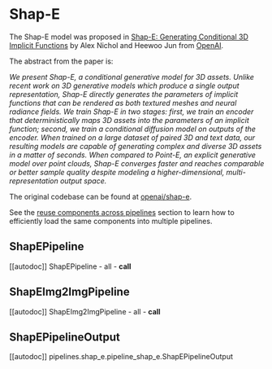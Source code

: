 <!--Copyright 2024 The HuggingFace Team. All rights reserved.
Licensed under the Apache License, Version 2.0 (the "License"); you may not use this file except in compliance with
the License. You may obtain a copy of the License at
http://www.apache.org/licenses/LICENSE-2.0
Unless required by applicable law or agreed to in writing, software distributed under the License is distributed on
an "AS IS" BASIS, WITHOUT WARRANTIES OR CONDITIONS OF ANY KIND, either express or implied. See the License for the
specific language governing permissions and limitations under the License.
-->

# Shap-E

The Shap-E model was proposed in [Shap-E: Generating Conditional 3D Implicit Functions](https://huggingface.co/papers/2305.02463) by Alex Nichol and Heewoo Jun from [OpenAI](https://github.com/openai).

The abstract from the paper is:

*We present Shap-E, a conditional generative model for 3D assets. Unlike recent work on 3D generative models which produce a single output representation, Shap-E directly generates the parameters of implicit functions that can be rendered as both textured meshes and neural radiance fields. We train Shap-E in two stages: first, we train an encoder that deterministically maps 3D assets into the parameters of an implicit function; second, we train a conditional diffusion model on outputs of the encoder. When trained on a large dataset of paired 3D and text data, our resulting models are capable of generating complex and diverse 3D assets in a matter of seconds. When compared to Point-E, an explicit generative model over point clouds, Shap-E converges faster and reaches comparable or better sample quality despite modeling a higher-dimensional, multi-representation output space.*

The original codebase can be found at [openai/shap-e](https://github.com/openai/shap-e).

<Tip>

See the [reuse components across pipelines](../../using-diffusers/loading#reuse-components-across-pipelines) section to learn how to efficiently load the same components into multiple pipelines.

</Tip>

## ShapEPipeline
[[autodoc]] ShapEPipeline
	- all
	- __call__

## ShapEImg2ImgPipeline
[[autodoc]] ShapEImg2ImgPipeline
	- all
	- __call__

## ShapEPipelineOutput
[[autodoc]] pipelines.shap_e.pipeline_shap_e.ShapEPipelineOutput
